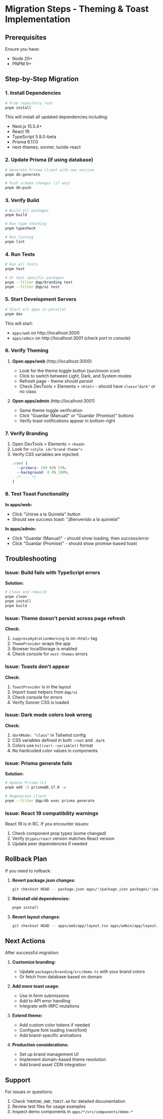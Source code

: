 # Migration Steps - Theming & Toast Implementation

## Prerequisites

Ensure you have:
- Node 20+
- PNPM 9+

## Step-by-Step Migration

### 1. Install Dependencies

```bash
# From repository root
pnpm install
```

This will install all updated dependencies including:
- Next.js 15.5.4+
- React 19
- TypeScript 5.9.0-beta
- Prisma 6.17.0
- next-themes, sonner, lucide-react

### 2. Update Prisma (if using database)

```bash
# Generate Prisma client with new version
pnpm db:generate

# Push schema changes (if any)
pnpm db:push
```

### 3. Verify Build

```bash
# Build all packages
pnpm build

# Run type checking
pnpm typecheck

# Run linting
pnpm lint
```

### 4. Run Tests

```bash
# Run all tests
pnpm test

# Or test specific packages
pnpm --filter @qp/branding test
pnpm --filter @qp/ui test
```

### 5. Start Development Servers

```bash
# Start all apps in parallel
pnpm dev
```

This will start:
- `apps/web` on http://localhost:3000
- `apps/admin` on http://localhost:3001 (check port in console)

### 6. Verify Theming

1. **Open apps/web** (http://localhost:3000)
   - Look for the theme toggle button (sun/moon icon)
   - Click to switch between Light, Dark, and System modes
   - Refresh page - theme should persist
   - Check DevTools > Elements > `<html>` - should have `class="dark"` or no class

2. **Open apps/admin** (http://localhost:3001)
   - Same theme toggle verification
   - Click "Guardar (Manual)" or "Guardar (Promise)" buttons
   - Verify toast notifications appear in bottom-right

### 7. Verify Branding

1. Open DevTools > Elements > `<head>`
2. Look for `<style id="brand-theme">`
3. Verify CSS variables are injected:
   ```css
   :root {
     --primary: 199 84% 55%;
     --background: 0 0% 100%;
     /* ... */
   }
   ```

### 8. Test Toast Functionality

**In apps/web:**
- Click "Unirse a la Quiniela" button
- Should see success toast: "¡Bienvenido a la quiniela!"

**In apps/admin:**
- Click "Guardar (Manual)" - should show loading, then success/error
- Click "Guardar (Promise)" - should show promise-based toast

## Troubleshooting

### Issue: Build fails with TypeScript errors

**Solution:**
```bash
# Clean and rebuild
pnpm clean
pnpm install
pnpm build
```

### Issue: Theme doesn't persist across page refresh

**Check:**
1. `suppressHydrationWarning` is on `<html>` tag
2. `ThemeProvider` wraps the app
3. Browser localStorage is enabled
4. Check console for `next-themes` errors

### Issue: Toasts don't appear

**Check:**
1. `ToastProvider` is in the layout
2. Import toast helpers from `@qp/ui`
3. Check console for errors
4. Verify Sonner CSS is loaded

### Issue: Dark mode colors look wrong

**Check:**
1. `darkMode: "class"` in Tailwind config
2. CSS variables defined in both `:root` and `.dark`
3. Colors use `hsl(var(--variable))` format
4. No hardcoded color values in components

### Issue: Prisma generate fails

**Solution:**
```bash
# Update Prisma CLI
pnpm add -D prisma@6.17.0 -w

# Regenerate client
pnpm --filter @qp/db exec prisma generate
```

### Issue: React 19 compatibility warnings

React 19 is in RC. If you encounter issues:
1. Check component prop types (some changed)
2. Verify `@types/react` version matches React version
3. Update peer dependencies if needed

## Rollback Plan

If you need to rollback:

1. **Revert package.json changes:**
   ```bash
   git checkout HEAD -- package.json apps/*/package.json packages/*/package.json
   ```

2. **Reinstall old dependencies:**
   ```bash
   pnpm install
   ```

3. **Revert layout changes:**
   ```bash
   git checkout HEAD -- apps/web/app/layout.tsx apps/admin/app/layout.tsx
   ```

## Next Actions

After successful migration:

1. **Customize branding:**
   - Update `packages/branding/src/demo.ts` with your brand colors
   - Or fetch from database based on domain

2. **Add more toast usage:**
   - Use in form submissions
   - Add to API error handling
   - Integrate with tRPC mutations

3. **Extend theme:**
   - Add custom color tokens if needed
   - Configure font loading (next/font)
   - Add brand-specific animations

4. **Production considerations:**
   - Set up brand management UI
   - Implement domain-based theme resolution
   - Add brand asset CDN integration

## Support

For issues or questions:
1. Check `THEMING_AND_TOAST.md` for detailed documentation
2. Review test files for usage examples
3. Inspect demo components in `apps/*/src/components/demo-*`
